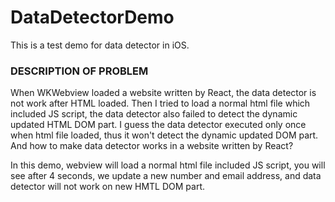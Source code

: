 # DataDetectorDemo

This is a test demo for data detector in iOS.

### DESCRIPTION OF PROBLEM 

When WKWebview loaded a website written by React, the data detector is not work after HTML loaded.
Then I tried to load a normal html file which included JS script, the data detector also failed to detect the dynamic updated HTML DOM part.
I guess the data detector executed only once when html file loaded, thus it won't detect the dynamic updated DOM part. And how to make data detector works in a website written by React? 


In this demo, webview will load a normal html file included JS script, you will see after 4 seconds, we update a new number and email address, and data detector will not work on new HMTL DOM part.
